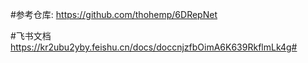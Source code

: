 #参考仓库: 
https://github.com/thohemp/6DRepNet


#飞书文档
https://kr2ubu2yby.feishu.cn/docs/doccnjzfbOimA6K639RkflmLk4g#